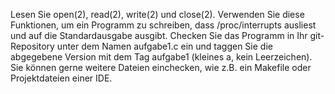 Lesen Sie open(2), read(2), write(2) und close(2). Verwenden Sie diese Funktionen, um ein Programm zu schreiben, dass /proc/interrupts ausliest und auf die Standardausgabe ausgibt. Checken Sie das Programm in Ihr git-Repository unter dem Namen aufgabe1.c ein und taggen Sie die abgegebene Version mit dem Tag aufgabe1 (kleines a, kein Leerzeichen). Sie können gerne weitere Dateien einchecken, wie z.B. ein Makefile oder Projektdateien einer IDE.
